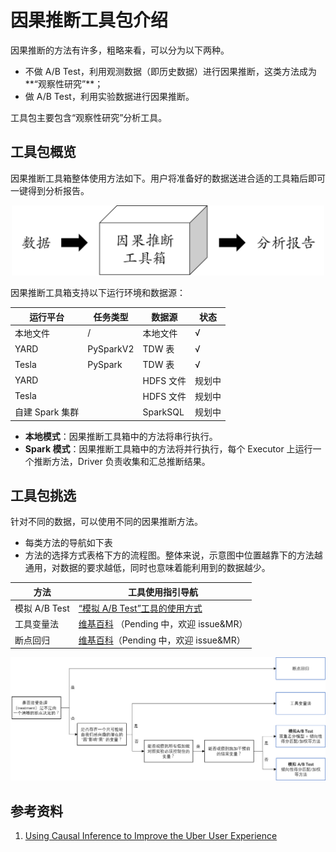 # 因果推断工具包介绍
因果推断的方法有许多，粗略来看，可以分为以下两种。
- 不做 A/B Test，利用观测数据（即历史数据）进行因果推断，这类方法成为**“观察性研究”**；
- 做 A/B Test，利用实验数据进行因果推断。

工具包主要包含“观察性研究”分析工具。

## 工具包概览
因果推断工具箱整体使用方法如下。用户将准备好的数据送进合适的工具箱后即可一键得到分析报告。

<p align="center">
    <img src="images/readme/overview.png" alt="Motivation" width="500" >
</p>

因果推断工具箱支持以下运行环境和数据源：

| 运行平台    | 任务类型  | 数据源   | 状态 |
| ------------- | -------- | ---- | ---- |
| 本地文件      | /     | 本地文件 | √    |
| YARD          | PySparkV2 | TDW 表   | √    |
| Tesla         | PySpark | TDW 表   | √    |
| YARD          |           | HDFS 文件   | 规划中     |
| Tesla         |          | HDFS 文件   |规划中     |
| 自建 Spark 集群 |  | SparkSQL | 规划中    |

- **本地模式**：因果推断工具箱中的方法将串行执行。
- **Spark 模式**：因果推断工具箱中的方法将并行执行，每个 Executor 上运行一个推断方法，Driver 负责收集和汇总推断结果。

## 工具包挑选

针对不同的数据，可以使用不同的因果推断方法。

- 每类方法的导航如下表
- 方法的选择方式表格下方的流程图。整体来说，示意图中位置越靠下的方法越通用，对数据的要求越低，同时也意味着能利用到的数据越少。

| 方法          | 工具使用指引导航                                             |
| ------------- | ------------------------------------------------------------ |
| 模拟 A/B Test | [“模拟 A/B Test”工具的使用方式](inference_sync_abtest.md)    |
| 工具变量法    | [维基百科](https://en.wikipedia.org/wiki/Regression_discontinuity_design) （Pending 中，欢迎 issue&MR） |
| 断点回归      | [维基百科](https://en.wikipedia.org/wiki/Regression_discontinuity_design)（Pending 中，欢迎 issue&MR） |

![causal_inference_methods](images/readme/causal_inference_methods.png)


## 参考资料

1. [Using Causal Inference to Improve the Uber User Experience](https://eng.uber.com/causal-inference-at-uber/)